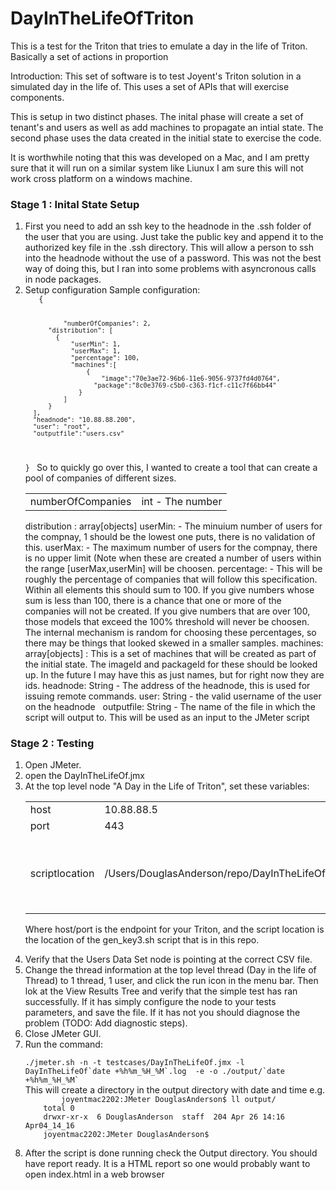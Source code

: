 # DayInTheLifeOfTriton
This is a test for the Triton that tries to emulate a day in the life of Triton. Basically a set of actions in proportion

Introduction: 
  This set of software is to test Joyent's Triton solution in a simulated day in the life of. This uses a set of APIs that will exercise components.
  
 This is setup in two distinct phases. The inital phase will create a set of tenant's and users as well as add machines to propagate an intial state. The second phase uses the data created in the initial state to exercise the code.
 
It is worthwhile noting that this was developed on a Mac, and I am pretty sure that it will run on a similar system like Liunux I am sure this will not work cross platform on a windows machine.

<h3> Stage 1 : Inital State Setup </h3> 
<ol>
  <li> First you need to add an ssh key to the headnode in the .ssh folder of the user that you are using. Just take the public key and append it to the authorized key file in the .ssh directory. This will allow a person to ssh into the headnode without the use of a password. This was not the best way of doing this, but I ran into some problems with asyncronous calls in node packages.
  </li>
  
  <li> Setup configuration 
  Sample configuration:  
   <code>
   {
  
     	      "numberOfCompanies": 2,
	      "distribution": [
		    {
			    "userMin": 1,
			    "userMax": 1,
			    "percentage": 100,
			    "machines":[ 
				    {
			    	    "image":"70e3ae72-96b6-11e6-9056-9737fd4d0764",
			          "package":"8c0e3769-c5b0-c363-f1cf-c11c7f66bb44"
			      }		    
			  ]		
		  }
	  ],
	  "headnode": "10.88.88.200",
	  "user": "root",
	  "outputfile":"users.csv"
  }
  </code>
 So to quickly go over this, I wanted to create a tool that can create a pool of companies of different sizes. 
 <table>
    <tr>
    <td> numberOfCompanies </td>
    <td> int - The number </td>
    </tr>
    </table>
   distribution : array[objects]
         userMin:<int> -  The minuium number of users for the compnay, 1 should be the lowest one puts, there is no validation of this.
         userMax:<int> -  The maximum number of users for the compnay, there is no upper limit
         (Note when these are created a number of users within the range [userMax,userMin] will be choosen.
         percentage: <int> - This will be roughly the percentage of companies that will follow this specification. Within all elements             this should sum to 100. If you give numbers whose sum is less than 100, there is a chance that one or more of the companies             will not be created. If you give numbers that are over 100, those models that exceed the 100% threshold will never be choosen.           The internal mechanism is random for choosing these percentages, so there may be things that looked skewed in a smaller                 samples.
          machines: array[objects] : This is a set of machines that will be created as part of the initial state. The imageId and                 packageId for these should be looked up. In the future I may have this as just names, but for right now they are ids. 
   headnode: String - The address of the headnode, this is used for issuing remote commands.
   user: String - the valid username of the user on the headnode
   outputfile: String - The name of the file in which the script will output to. This will be used as an input to the JMeter script
   </li>
 </ol>
  
  <h3>  Stage 2 : Testing </h3>
<ol> 
<li> Open JMeter. </li>
<li> open the DayInTheLifeOf.jmx </li>
<li> At the top level node "A Day in the Life of Triton", set these variables: 
        <table> 
	   <tr> 
	   	<td> host </td>
	   	<td> 10.88.88.5 </td>
	   	<td> </td>
	   </tr>
	   <tr> 
	   	<td> port </td>
	   	<td> 443 </td>
	   	<td> </td>
	   </tr>
	   <tr> 
	   	<td> scriptlocation </td>
	   	<td> /Users/DouglasAnderson/repo/DayInTheLifeOfTriton/gen_key.sh </td>
	   	<td>This will be a path to the gen_key.sh  in this repo. </td>
	   </tr>
	</table> 
	
Where host/port is the endpoint for your Triton, and the script location is the location of the gen_key3.sh script that is in
this repo. 
</li>
<li>  Verify that the Users Data Set node is pointing at the correct CSV file.</li>
<li>  Change the thread information at the top level thread (Day in the life of Thread) to 1 thread, 1 user, and click the run icon
in the menu bar. Then lok at the View Results Tree and verify that the simple test has ran successfully. If it has simply
configure the node to your tests parameters, and save the file. If it has not you should diagnose the problem (TODO: Add
diagnostic steps). </li>

<li>  Close JMeter GUI.</li>

<li>  Run the command: </li>
<code>
./jmeter.sh -n -t testcases/DayInTheLifeOf.jmx -l DayInTheLifeOf`date +%h%m_%H_%M`.log  -e -o ./output/`date +%h%m_%H_%M`
</code>
 This will create a directory in the output directory with date and time e.g.
  <code>
     	joyentmac2202:JMeter DouglasAnderson$ ll output/
	total 0
	drwxr-xr-x  6 DouglasAnderson  staff  204 Apr 26 14:16 Apr04_14_16
	joyentmac2202:JMeter DouglasAnderson$ 
  </code>

<li> After the script is done running check the Output directory. You should have report ready. It is a HTML report so one would probably want to open index.html in a web browser </li>


     
 
